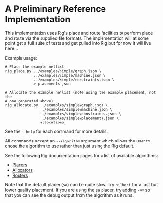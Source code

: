 A Preliminary Reference Implementation
======================================

This implementation uses Rig's place and route facilities to perform place and
route via the supplied file formats. The implementation will at some point get
a full suite of tests and get pulled into Rig but for now it will live here...


Example usage:

    # Place the example netlist
    rig_place.py ../examples/simple/graph.json \
                 ../examples/simple/machine.json \
                 ../examples/simple/constraints.json \
                 > placements.json
    
    # Allocate the example netlist (note using the example placement, not the
    # one generated above).
    rig_allocate.py ../examples/simple/graph.json \
                    ../examples/simple/machine.json \
                    ../examples/simple/constraints.json \
                    ../examples/simple/placements.json \
                    allocations_

See the `--help` for each command for more details.

All commands accept an `--algorithm` argument which allows the user to chose
the algorithm to use rather than just using the Rig default.

See the following Rig documentation pages for a list of available algorithms:

* [Placers](http://rig.readthedocs.org/en/stable/place_and_route/placement_algorithms.html)
* [Allocators](http://rig.readthedocs.org/en/stable/place_and_route/allocation_algorithms.html)
* [Routers](http://rig.readthedocs.org/en/stable/place_and_route/routing_algorithms.html)

Note that the default placer (`sa`) can be quite slow. Try `hilbert` for a fast
but lower quality placement. If you are using the `sa` placer, try adding `-vv`
so that you can see the debug output from the algorithm as it runs.
